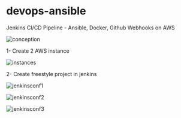 # devops-ansible
Jenkins CI/CD Pipeline - Ansible, Docker, Github Webhooks on AWS

![conception](https://github.com/ahmed252023/devops-ansible/assets/131555266/c0678fe4-6f0c-4cf9-b9a7-1aa0569aa7e2)

1- Create 2 AWS instance 

![instances](https://github.com/ahmed252023/devops-ansible/assets/131555266/4d780afe-47f2-49ae-bbfe-c59cdb62d93c)

2- Create freestyle project in jenkins

![jenkinsconf1](https://github.com/ahmed252023/devops-ansible/assets/131555266/58e7d555-6918-4e4b-9670-f99cc25030d9)

![jenkinsconf2](https://github.com/ahmed252023/devops-ansible/assets/131555266/ff47e3fa-ce79-4734-ae23-b7be8679d722)

![jenkinsconf3](https://github.com/ahmed252023/devops-ansible/assets/131555266/3211d8fc-14c6-43a1-a689-9b4d459e1a14)

